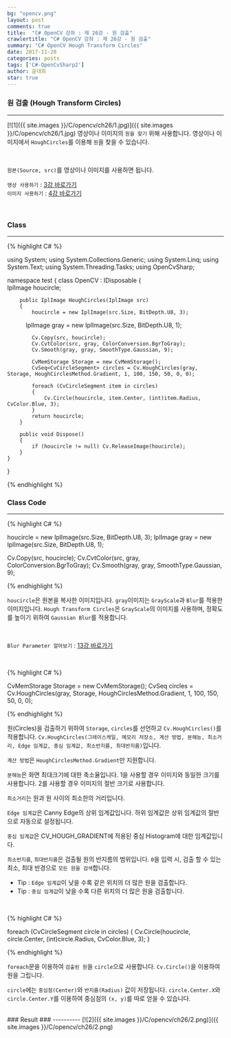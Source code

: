 ```yaml
---
bg: "opencv.png"
layout: post
comments: true
title:  "C# OpenCV 강좌 : 제 26강 - 원 검출"
crawlertitle: "C# OpenCV 강좌 : 제 26강 - 원 검출"
summary: "C# OpenCV Hough Transform Circles"
date: 2017-11-20
categories: posts
tags: ['C#-OpenCvSharp2']
author: 윤대희
star: true
---
```


### 원 검출 (Hough Transform Circles) ###
----------
[![1]({{ site.images }}/C/opencv/ch26/1.jpg)]({{ site.images }}/C/opencv/ch26/1.jpg)
영상이나 이미지의 `원을 찾기` 위해 사용합니다. 영상이나 이미지에서 `HoughCircles`를 이용해 `원`을 찾을 수 있습니다.

<br>

`원본(Source, src)`를 영상이나 이미지를 사용하면 됩니다.
<br>

`영상 사용하기` : [3강 바로가기][3강]
<br>
`이미지 사용하기` : [4강 바로가기][4강]

<br>

### Class ###
----------

{% highlight C# %}

using System;
using System.Collections.Generic;
using System.Linq;
using System.Text;
using System.Threading.Tasks;
using OpenCvSharp;

namespace test
{
    class OpenCV : IDisposable
    {  
        IplImage houcircle;
        
        public IplImage HoughCircles(IplImage src)
        {
            houcircle = new IplImage(src.Size, BitDepth.U8, 3);
            IplImage gray = new IplImage(src.Size, BitDepth.U8, 1);

            Cv.Copy(src, houcircle);
            Cv.CvtColor(src, gray, ColorConversion.BgrToGray);
            Cv.Smooth(gray, gray, SmoothType.Gaussian, 9);

            CvMemStorage Storage = new CvMemStorage();
            CvSeq<CvCircleSegment> circles = Cv.HoughCircles(gray, Storage, HoughCirclesMethod.Gradient, 1, 100, 150, 50, 0, 0);

            foreach (CvCircleSegment item in circles)
            {
                Cv.Circle(houcircle, item.Center, (int)item.Radius, CvColor.Blue, 3);
            }
            return houcircle;
        }
                  
        public void Dispose()
        {
            if (houcircle != null) Cv.ReleaseImage(houcircle);
        }
    }
}

{% endhighlight %}

### Class Code ###
----------

{% highlight C# %}

houcircle = new IplImage(src.Size, BitDepth.U8, 3);
IplImage gray = new IplImage(src.Size, BitDepth.U8, 1);

Cv.Copy(src, houcircle);
Cv.CvtColor(src, gray, ColorConversion.BgrToGray);
Cv.Smooth(gray, gray, SmoothType.Gaussian, 9);

{% endhighlight %}

`houcircle`은 원본을 복사한 이미지입니다. `gray`이미지는 `GrayScale`과 `Blur`를 적용한 이미지입니다. `Hough Transform Circles`은 `GrayScale`의 이미지를 사용하며, 정확도를 높이기 위하여 `Gaussian Blur`를 적용합니다.

<br>

`Blur Parameter 알아보기` : [13강 바로가기][13강]

<br>

{% highlight C# %}

CvMemStorage Storage = new CvMemStorage();
CvSeq<CvCircleSegment> circles = Cv.HoughCircles(gray, Storage, HoughCirclesMethod.Gradient, 1, 100, 150, 50, 0, 0);

{% endhighlight %}

원(Circles)을 검출하기 위하여 `Storage`, `circles`를 선언하고 `Cv.HoughCircles()`를 적용합니다. 
`Cv.HoughCircles(그레이스케일, 메모리 저장소, 계산 방법, 분해능, 최소거리, Edge 임계값, 중심 임계값, 최소반지름, 최대반지름)`입니다. 


`계산 방법`은 `HoughCirclesMethod.Gradient`만 지원합니다.


`분해능`은 화면 최대크기에 대한 축소율입니다. 1을 사용할 경우 이미지와 동일한 크기를 사용합니다. 2를 사용할 경우 이미지의 절반 크기로 사용합니다.  


`최소거리`는 원과 원 사이의 최소한의 거리입니다.


`Edge 임계값`은 Canny Edge의 상위 임계값입니다. 하위 임계값은 상위 임계값의 절반으로 자동으로 설정됩니다.


`중심 임계값`은 CV_HOUGH_GRADIENT에 적용된 중심 Histogram에 대한 임계값입니다.


`최소반지름`, `최대반지름`은 검출될 원의 반지름의 범위입니다. `0`을 입력 시, 검출 할 수 있는 최소, 최대 반경으로 `모든 원을 검색`합니다.


* Tip : `Edge 임계값`이 낮을 수록 같은 위치의 더 많은 원을 검출합니다.
* Tip : `중심 임계값`이 낮을 수록 다른 위치의 더 많은 원을 검출합니다.


<br>

{% highlight C# %}

foreach (CvCircleSegment circle in circles)
{
    Cv.Circle(houcircle, circle.Center, (int)circle.Radius, CvColor.Blue, 3);
}

{% endhighlight %}

`foreach`문을 이용하여 `검출된 원`을 `circle`으로 사용합니다. `Cv.Circle()`을 이용하여 원을 그립니다.


`circle`에는 `중심점(Center)`와 `반지름(Radius)` 값이 저장됩니다. `circle.Center.X`와  `circle.Center.Y`를 이용하여 중심점의 `(x, y)`를 따로 얻을 수 있습니다.

<br>
### Result ###
----------
[![2]({{ site.images }}/C/opencv/ch26/2.png)]({{ site.images }}/C/opencv/ch26/2.png)


[3강]: https://076923.github.io/posts/C-opencv-3/
[4강]: https://076923.github.io/posts/C-opencv-4/
[13강]:https://076923.github.io/posts/C-opencv-13/
